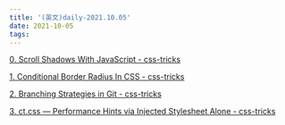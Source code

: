 ```yaml
---
title: '(英文)daily-2021.10.05'
date: 2021-10-05
tags:
---
```


[0. Scroll Shadows With JavaScript - css-tricks](https://css-tricks.com/scroll-shadows-with-javascript/)

[1. Conditional Border Radius In CSS - css-tricks](https://ishadeed.com/article/conditional-border-radius/)

[2. Branching Strategies in Git - css-tricks](https://css-tricks.com/branching-strategies-in-git/)

[3. ct.css — Performance Hints via Injected Stylesheet Alone - css-tricks](https://csswizardry.com/ct/)